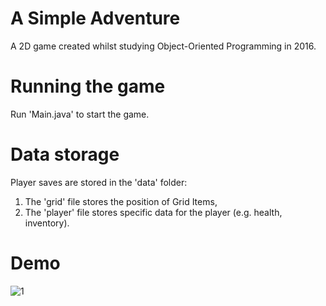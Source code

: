 # A Simple Adventure

A 2D game created whilst studying Object-Oriented Programming in 2016.
 
# Running the game

Run 'Main.java' to start the game.
 
# Data storage

Player saves are stored in the 'data' folder: 
1. The 'grid' file stores the position of Grid Items,
2. The 'player' file stores specific data for the player (e.g. health, inventory).

# Demo

![1](https://i.imgur.com/aUCfTka.png)